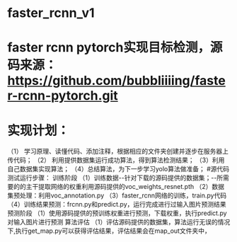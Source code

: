 # faster_rcnn_v1
# faster rcnn pytorch实现目标检测，源码来源：https://github.com/bubbliiiing/faster-rcnn-pytorch.git
# 实现计划：
（1） 学习原理、读懂代码、添加注释，根据相应的文件夹创建并逐步在服务器上传代码；
（2） 利用提供数据集运行成功算法，得到算法检测结果；
（3）利用自己数据集实现算法；
（4）总结算法，为下一步学习yolo算法做准备；
#源代码测试运行步骤：
训练阶段
（1）训练数据--针对下载的源码提供的数据集；--所需要的的主干提取网络的权重利用源码提供的voc_weights_resnet.pth
（2）数据集预处理：利用voc_annotation.py
（3）faster_rcnn网络的训练，train.py代码
（4）训练结果预测：frcnn.py和predict.py，运行完成进行过输入图片预测结果
预测阶段
（1）使用源码提供的预训练权重进行预测，下载权重，执行predict.py对输入图片进行预测
算法评估
（1）评估源码提供的数据集，算法运行无误的情况下,执行get_map.py可以获得评估结果，评估结果会在map_out文件夹中，
